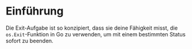 # Einführung

Die Exit-Aufgabe ist so konzipiert, dass sie deine Fähigkeit misst, die `os.Exit`-Funktion in Go zu verwenden, um mit einem bestimmten Status sofort zu beenden.
